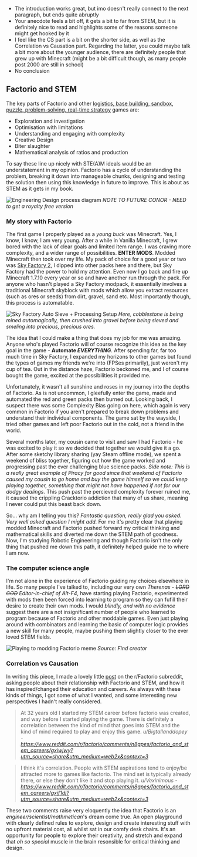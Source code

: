 - The introduction works great, but imo doesn't really connect to the next paragraph, but ends quite abruptly
- Your anecdote feels a bit off, it gets a bit to far from STEM, but it is definitely nice to read and highlights some of the reasons someone might get hooked by it
 - I feel like the CS part is a bit on the shorter side, as well as the Correlation vs Causation part. Regarding the latter, you could maybe talk a bit more about the younger audience, there are definitely people that grew up with Minecraft (might be a bit difficult though, as many people post 2000 are still in school)
- No conclusion

## Factorio and STEM

The key parts of Factorio and other [logistics, base building, sandbox, puzzle, problem-solving, real-time strategy](https://www.reddit.com/r/factorio/comments/9z8x5m/does_factorio_merit_the_creation_of_a_new/) games are:
 * Exploration and investigation
 * Optimisation with limitations
 * Understanding and engaging with complexity
 * Creative Design
 * Biter slaughter
 * Mathematical analysis of ratios and production

To say these line up nicely with STE(A)M ideals would be an understatement in my opinion. Factorio has a cycle of understanding the problem, breaking it down into manageable chunks, designing and testing the solution then using this knowledge in future to improve. This is about as STEM as it gets in my book.

![Engineering Design process diagram](https://teachengineering.org/Images/edpHub/EDPHub_Graphic.jpg)
*NOTE TO FUTURE CONOR - NEED to get a royalty free version*

### My story with Factorio

The first game I properly played as a *young buck* was Minecraft. Yes, I know, I know, I am very young. After a while in Vanilla Minecraft, I grew bored with the lack of clear goals and limited item range. I was craving more complexity, and a wider range of possibilities. **ENTER MODS**. Modded Minecraft then took over my life. My pack of choice for a good year or two was [Sky Factory 2](https://atlauncher.com/pack/skyfactory), I dipped into other packs here and there, but Sky Factory had the power to hold my attention. Even now I go back and fire up Minecraft 1.7.10 every year or so and have another run through the pack. For anyone who hasn't played a Sky Factory modpack, it essentially involves a traditional Minecraft skyblock with mods which allow you extract resources (such as ores or seeds) from dirt, gravel, sand etc. Most importantly though, this process is automatable.

![Sky Factory Auto Sieve + Processing Setup]()
*Here, cobblestone is being mined automagically, then crushed into gravel before being sieved and smeling into precious, precious ores.*

The idea that I could make a thing that does my job for me was amazing. Anyone who's played Factorio will of course recognize this idea as the key goal in the game - **Automate *EVERYTHING***. After spending far, far too much time in Sky Factory, I expanded my horizons to other games but found the types of games my friends we're into (FPSes primarily), just weren't my cup of tea. Out in the distance haze, Factorio beckoned me, and I of course bought the game, excited at the possibilities it provided me. 

Unfortunately, it wasn't all sunshine and roses in my journey into the depths of Factorio. As is not uncommon, I gleefully enter the game, made and automated the red and green packs then burned out. Looking back, I suspect there was some Complexity Bias going on here, which again is very common in Factorio if you aren't prepared to break down problems and understand their individual components. The game sat by the wayside, I tried other games and left poor Factorio out in the cold, not a friend in the world.

Several months later, my cousin came to visit and saw I had Factorio - he was excited to play it so we decided that together we would give it a go. After some sketchy library sharing (yay Steam offline mode), we spent a weekend of bliss together, figuring out how the game worked and progressing past the ever challenging blue science packs. *Side note: This is a really great example of Piracy for good since that weekend of Factorio caused my cousin to go home and buy the game himself so we could keep playing together, something that might not have happened if not for our dodgy dealings.* This push past the percieved complexity forever ruined me, it caused the crippling Cracktorio addiction that many of us share, meaning I never could put this beast back down.

So... why am I telling you this? *Fantastic question, really glad you asked. Very well asked question I might add.* For me it's pretty clear that playing modded Minecraft and Factorio pushed forward my critical thinking and mathematical skills and diverted me down the STEM path of goodness. Now, I'm studying Robotic Engineering and though Factorio isn't the only thing that pushed me down this path, it definitely helped guide me to where I am now.

### The computer science angle

I'm not alone in the experience of Factorio guiding my choices elsewhere in life. So many people I've talked to, including our very own *Therenas - ~~LORD GOD~~ Editor-in-chief of Alt-F4*, have starting playing Factorio, experimented with mods then been forced into learning to program so they can fufill their desire to create their own mods. I would *blindly, and with no evidence* suggest there are a not insignificant number of people who learned to program because of Factorio and other moddable games. Even just playing around with combinators and learning the basic of computer logic provides a new skill for many people, maybe pushing them slightly closer to the ever loved STEM fields.

![Playing to modding Factorio meme](https://cdn.discordapp.com/attachments/603392474458882065/745728165116248144/mod_brain.png)
*Source: Find creator*

### Correlation vs Causation

In writing this piece,  I made a lovely little [post](https://www.reddit.com/r/factorio/comments/n8gpes/factorio_and_stem_careers/) on the r/Factorio subreddit, asking people about their relationship with Factorio and STEM, and how it has inspired/changed their education and careers. As always with these kinds of things, I got some of what I wanted, and some interesting new perspectives I hadn't really considered.

> At 32 years old I started my STEM career before factorio was created, and way before I started playing the game. There is definitely a correlation between the kind of mind that goes into STEM and the kind of mind required to play and enjoy this game.
*u/Bigtallanddopey - https://www.reddit.com/r/factorio/comments/n8gpes/factorio_and_stem_careers/gxiwjwy?utm_source=share&utm_medium=web2x&context=3*

> I think it's correlation. People with STEM aspirations tend to enjoy/be attracted more to games like factorio. The mind set is typically already there, or else they don't like it and stop playing it.
*u/Vexinimous - https://www.reddit.com/r/factorio/comments/n8gpes/factorio_and_stem_careers/gxif1dj?utm_source=share&utm_medium=web2x&context=3*

These two comments raise very eloquently the idea that Factorio is an *engineer/scientist/mathmetican*'s dream come true. An open playground with clearly defined rules to explore, design and create interesting stuff with no upfront material cost, all whilst sat in our comfy desk chairs. It's an opportunity for people to explore their creativity, and stretch and expand that *oh so special* muscle in the brain resonsible for critical thinking and design.
